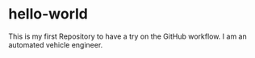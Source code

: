 # hello-world
This is my first Repository to have a try on the GitHub workflow.
I am an automated vehicle engineer.
